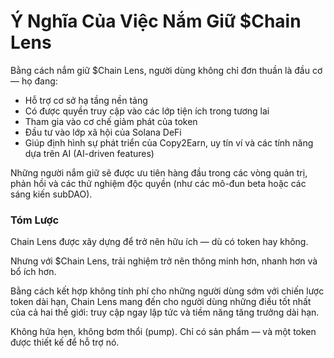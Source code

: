 # Ý Nghĩa Của Việc Nắm Giữ $Chain Lens

Bằng cách nắm giữ $Chain Lens, người dùng không chỉ đơn thuần là đầu cơ — họ đang:
- Hỗ trợ cơ sở hạ tầng nền tảng
- Có được quyền truy cập vào các lớp tiện ích trong tương lai
- Tham gia vào cơ chế giảm phát của token
- Đầu tư vào lớp xã hội của Solana DeFi
- Giúp định hình sự phát triển của Copy2Earn, uy tín ví và các tính năng dựa trên AI (AI-driven features)

Những người nắm giữ sẽ được ưu tiên hàng đầu trong các vòng quản trị, phản hồi và các thử nghiệm độc quyền (như các mô-đun beta hoặc các sáng kiến subDAO).

### Tóm Lược

Chain Lens được xây dựng để trở nên hữu ích — dù có token hay không.

Nhưng với $Chain Lens, trải nghiệm trở nên thông minh hơn, nhanh hơn và bổ ích hơn.

Bằng cách kết hợp không tính phí cho những người dùng sớm với chiến lược token dài hạn, Chain Lens mang đến cho người dùng những điều tốt nhất của cả hai thế giới: truy cập ngay lập tức và tiềm năng tăng trưởng dài hạn.

Không hứa hẹn, không bơm thổi (pump). Chỉ có sản phẩm — và một token được thiết kế để hỗ trợ nó.
